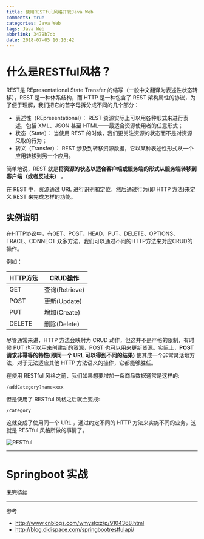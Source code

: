 ```yaml
---
title: 使用RESTful风格开发Java Web
comments: true
categories: Java Web
tags: Java Web
abbrlink: 3479b7db
date: 2018-07-05 16:16:42
---
```


# 什么是RESTful风格？

REST是 REpresentational State Transfer 的缩写（一般中文翻译为表述性状态转移），REST 是一种体系结构，而 HTTP 是一种包含了 REST 架构属性的协议，为了便于理解，我们把它的首字母拆分成不同的几个部分：

- 表述性（REpresentational）： REST 资源实际上可以用各种形式来进行表述，包括 XML、JSON 甚至 HTML——最适合资源使用者的任意形式；
- 状态（State）： 当使用 REST 的时候，我们更关注资源的状态而不是对资源采取的行为；
- 转义（Transfer）： REST 涉及到转移资源数据，它以某种表述性形式从一个应用转移到另一个应用。

简单地说，REST 就是**将资源的状态以适合客户端或服务端的形式从服务端转移到客户端（或者反过来）** 。

在 REST 中，资源通过 URL 进行识别和定位，然后通过行为(即 HTTP 方法)来定义 REST 来完成怎样的功能。

## 实例说明

在HTTP协议中，有GET、POST、HEAD、PUT、DELETE、OPTIONS、TRACE、CONNECT 众多方法，我们可以通过不同的HTTP方法来对应CRUD的操作。

例如：

HTTP方法|CRUD操作
---|---
GET| 查询(Retrieve)
POST| 更新(Update)
PUT| 增加(Create)
DELETE | 删除(Delete)

尽管通常来讲，HTTP 方法会映射为 CRUD 动作，但这并不是严格的限制，有时候 PUT 也可以用来创建新的资源，POST 也可以用来更新资源。实际上，**POST 请求非幂等的特性(即同一个 URL 可以得到不同的结果)** 使其成一个非常灵活地方法，对于无法适应其他 HTTP 方法语义的操作，它都能够胜任。

在使用 RESTful 风格之前，我们如果想要增加一条商品数据通常是这样的:

```
/addCategory?name=xxx
```

但是使用了 RESTful 风格之后就会变成:

```
/category
```

这就变成了使用同一个 URL ，通过约定不同的 HTTP 方法来实施不同的业务，这就是 RESTful 风格所做的事情了。

![RESTful](../../../../images/RESTful.png)

---

# Springboot 实战

未完待续

---

参考
- http://www.cnblogs.com/wmyskxz/p/9104368.html
- http://blog.didispace.com/springbootrestfulapi/
